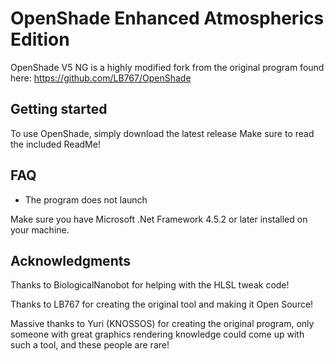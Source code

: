 # OpenShade Enhanced Atmospherics Edition
OpenShade V5 NG is a highly modified fork from the original program found here: https://github.com/LB767/OpenShade


## Getting started
To use OpenShade, simply download the latest release
Make sure to read the included ReadMe!

## FAQ
- The program does not launch

Make sure you have Microsoft .Net Framework 4.5.2 or later installed on your machine.

## Acknowledgments

Thanks to BiologicalNanobot for helping with the HLSL tweak code!

Thanks to LB767 for creating the original tool and making it Open Source!

Massive thanks to Yuri (KNOSSOS) for creating the original program, only someone with great graphics rendering knowledge could come up with such a tool, and these people are rare!
